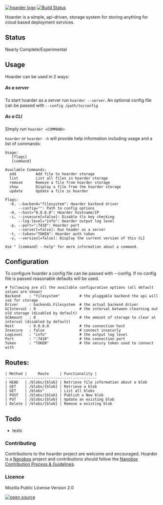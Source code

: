 [![hoarder logo](http://nano-assets.gopagoda.io/readme-headers/hoarder.png)](http://nanobox.io/open-source#hoarder)
[![Build Status](https://travis-ci.org/nanopack/hoarder.svg)](https://travis-ci.org/nanopack/hoarder)

Hoarder is a simple, api-driven, storage system for storing anything for cloud
based deployment services.

## Status

Nearly Complete/Experimental

## Usage

Hoarder can be used in 2 ways:

##### As a server
To start hoarder as a server run `hoarder --server`. An optional config file can
be passed with `--config /path/to/config`

##### As a CLI
Simply run `hoarder <COMMAND>`

`hoarder` or `hoarder -h` will provide help information including usage and a
list of commands:

```
Usage:
   [flags]
   [command]

Available Commands:
  add         Add file to hoarder storage
  list        List all files in hoarder storage
  remove      Remove a file from hoarder storage
  show        Display a file from the hoarder storage
  update      Update a file in hoarder

Flags:
  -b, --backend="filesystem": Hoarder backend driver
      --config="": Path to config options
  -H, --host="0.0.0.0": Hoarder hostname/IP
  -i, --insecure[=false]: Disable tls key checking
      --log-level="info": Hoarder output log level
  -p, --port=":7410": Hoarder port
      --server[=false]: Run hoader as a server
  -t, --token="TOKEN": Hoarder auth token
  -v, --version[=false]: Display the current version of this CLI

Use " [command] --help" for more information about a command.
```

## Configuration

To configure hoarder a config file can be passed with --config. If no config file
is passed reasonable defaults will be used.

```
# following are all the available configuration options (all default values are shown)
Backend    : "filesystem"         # the pluggable backend the api will use for storage
Driver     : backends.Filesystem  # the actual backend driver
GCInterval : 0                    # the interval between clearning out old storage (disabled by default)
GCAmount   : 0                    # the amount of storage to clear at interval (disabled by default)
Host       : 0.0.0.0              # the connection host
Insecure   : false                # connect insecurly
LogLevel   : "info"               # the output log level
Port       : ":7410"              # the connection port
Token      : "TOKEN"              # the secury token used to connect with
```

## Routes:

```
| Method |     Route     | Functionality |
------------------------------------------
| HEAD   | /blobs/{blob} | Retrieve file information about a blob
| GET    | /blobs/{blob} | Retrieve a blob
| GET    | /blobs"       | List all blobs
| POST   | /blobs/{blob} | Publish a New blob
| PUT    | /blobs/{blob} | Update an existing blob
| Delete | /blobs/{blob} | Remove a existing blob
```

## Todo

- tests

### Contributing

Contributions to the hoarder project are welcome and encouraged. Hoarder is a [Nanobox](https://nanobox.io) project and contributions should follow the [Nanobox Contribution Process & Guidelines](https://docs.nanobox.io/contributing/).

### Licence

Mozilla Public License Version 2.0

[![open source](http://nano-assets.gopagoda.io/open-src/nanobox-open-src.png)](http://nanobox.io/open-source)
